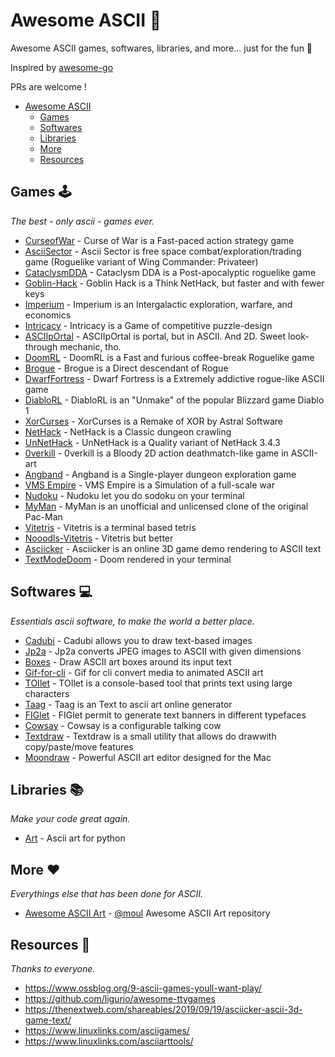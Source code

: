 # Awesome ASCII 🎉

Awesome ASCII games, softwares, libraries, and more... just for the fun 👻

Inspired by [awesome-go](https://github.com/avelino/awesome-go)

PRs are welcome !

- [Awesome ASCII](#awesome-ascii)
  - [Games](#games)
  - [Softwares](#softwares)
  - [Libraries](#libraries)
  - [More](#more)
  - [Resources](#resources)

## Games 🕹️

*The best - only ascii - games ever.*

* [CurseofWar](https://github.com/a-nikolaev/curseofwar) - Curse of War is a Fast-paced action strategy game
* [AsciiSector](http://www.asciisector.net/) - Ascii Sector is free space combat/exploration/trading game (Roguelike variant of Wing Commander: Privateer)
* [CataclysmDDA](https://github.com/CleverRaven/Cataclysm-DDA) - Cataclysm DDA is a Post-apocalyptic roguelike game
* [Goblin-Hack](https://github.com/goblinhack/goblinhack) - Goblin Hack is a Think NetHack, but faster and with fewer keys
* [Imperium](https://empiredirectory.net/) - Imperium is an Intergalactic exploration, warfare, and economics
* [Intricacy](http://mbays.sdf.org/intricacy/) - Intricacy is a Game of competitive puzzle-design
* [ASCIIpOrtal](https://github.com/cymonsgames/ASCIIpOrtal) - ASCIIpOrtal is portal, but in ASCII. And 2D. Sweet look-through mechanic, tho.
* [DoomRL](http://doom.chaosforge.org/) - DoomRL is a Fast and furious coffee-break Roguelike game
* [Brogue](https://sites.google.com/site/broguegame/) - Brogue is a Direct descendant of Rogue
* [DwarfFortress](http://www.bay12games.com/dwarves/) - Dwarf Fortress is a Extremely addictive rogue-like ASCII game
* [DiabloRL](http://diablo.chaosforge.org/) - DiabloRL is an "Unmake" of the popular Blizzard game Diablo 1
* [XorCurses](http://www.jwm-art.net/dark.php?p=XorCurses) - XorCurses is a Remake of XOR by Astral Software
* [NetHack](http://www.nethack.org/) - NetHack is a Classic dungeon crawling
* [UnNetHack](http://sourceforge.net/projects/unnethack/) - UnNetHack is a Quality variant of NetHack 3.4.3
* [0verkill](https://github.com/hackndev/0verkill) - 0verkill is a Bloody 2D action deathmatch-like game in ASCII-art
* [Angband](https://github.com/angband/angband) - Angband is a Single-player dungeon exploration game
* [VMS Empire](http://www.catb.org/~esr/vms-empire/) - VMS Empire is a Simulation of a full-scale war
* [Nudoku](http://jubalh.github.io/nudoku/) - Nudoku let you do sodoku on your terminal
* [MyMan](https://github.com/kragen/myman) - MyMan is an unofficial and unlicensed clone of the original Pac-Man
* [Vitetris](https://github.com/vicgeralds/vitetris) - Vitetris is a terminal based tetris
* [Nooodls-Vitetris](https://github.com/vicgeralds/vitetris) - Vitetris but better
* [Asciicker](https://asciicker.com/x13) - Asciicker is an online 3D game demo rendering to ASCII text
* [TextModeDoom](https://doomwiki.org/wiki/Text_Mode_Doom) - Doom rendered in your terminal

## Softwares 💻

*Essentials ascii software, to make the world a better place.*

* [Cadubi](https://github.com/statico/cadubi) - Cadubi allows you to draw text-based images
* [Jp2a](https://github.com/cslarsen/jp2a) - Jp2a converts JPEG images to ASCII with given dimensions
* [Boxes](https://boxes.thomasjensen.com) - Draw ASCII art boxes around its input text
* [Gif-for-cli](https://github.com/google/gif-for-cli) - Gif for cli convert media to animated ASCII art
* [TOIlet](https://github.com/cacalabs/toilet) - TOIlet is a console-based tool that prints text using large characters
* [Taag](http://patorjk.com/software/taag/) - Taag is an Text to ascii art online generator
* [FIGlet](https://github.com/lukesampson/figlet) - FIGlet permit to generate text banners in different typefaces
* [Cowsay](https://github.com/schacon/cowsay) - Cowsay is a configurable talking cow
* [Textdraw](http://web.uta4you.at/shop/td/) - Textdraw is a small utility that allows do drawwith copy/paste/move features
* [Moondraw](https://monodraw.helftone.com/) - Powerful ASCII art editor designed for the Mac

## Libraries 📚

*Make your code great again.*

* [Art](https://github.com/sepandhaghighi/art) - Ascii art for python

## More ❤️

*Everythings else that has been done for ASCII.*
* [Awesome ASCII Art](https://github.com/moul/awesome-ascii-art) - [@moul](https://github.com/moul) Awesome ASCII Art repository

## Resources 🤟

*Thanks to everyone.*

- https://www.ossblog.org/9-ascii-games-youll-want-play/
- https://github.com/ligurio/awesome-ttygames
- https://thenextweb.com/shareables/2019/09/19/asciicker-ascii-3d-game-text/
- https://www.linuxlinks.com/asciigames/
- https://www.linuxlinks.com/asciiarttools/
